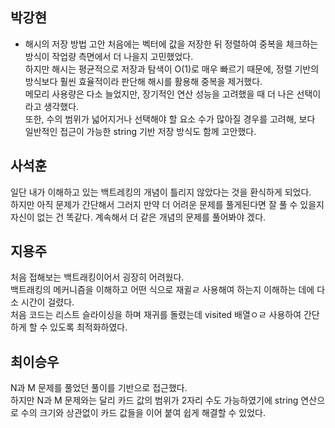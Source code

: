## 박강현
 - 해시의 저장 방법 고안
처음에는 벡터에 값을 저장한 뒤 정렬하여 중복을 체크하는 방식이 작업량 측면에서 더 나을지 고민했었다. <br>
하지만 해시는 평균적으로 저장과 탐색이 O(1)로 매우 빠르기 때문에, 정렬 기반의 방식보다 훨씬 효율적이라 판단해 해시를 활용해 중복을 제거했다. <br>
메모리 사용량은 다소 늘었지만, 장기적인 연산 성능을 고려했을 때 더 나은 선택이라고 생각했다. <br>
또한, 수의 범위가 넓어지거나 선택해야 할 요소 수가 많아질 경우를 고려해, 보다 일반적인 접근이 가능한 string 기반 저장 방식도 함께 고안했다.

## 사석훈
일단 내가 이해하고 있는 백트레킹의 개념이 틀리지 않았다는 것을 환식하게 되었다.   
하지만 아직 문제가 간단해서 그러지 만약 더 어려운 문제를 풀게된다면 잘 풀 수 있을지 자신이 없는 건 똑같다. 계속해서 더 같은 개념의 문제를 풀어봐야 겠다.


## 지용주
처음 접해보는 백트래킹이어서 굉장히 어려웠다.   
백트래킹의 메커니즘을 이해하고 어떤 식으로 재귈ㄹ 사용해여 하는지 이해하는 데에 다소 시간이 걸렸다.   
처음 코드는 리스트 슬라이싱을 하며 재귀를 돌렸는데 visited 배열ㅇㄹ 사용하여 간단하게 할 수 있도록 최적화하였다.   

## 최이승우
N과 M 문제를 풀었던 풀이를 기반으로 접근했다.   
하지만 N과 M 문제와는 달리 카드 값의 범위가 2자리 수도 가능하였기에 string 연산으로 수의 크기와 상관없이 카드 값들을 이어 붙여 쉽게 해결할 수 있었다.
